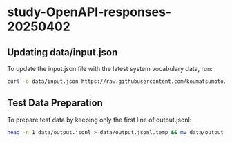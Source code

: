 # study-OpenAPI-responses-20250402

## Updating data/input.json

To update the input.json file with the latest system vocabulary data, run:

```bash
curl -o data/input.json https://raw.githubusercontent.com/koumatsumoto/system-vocabulary-parser/refs/heads/main/data/output-translated.json
```

## Test Data Preparation

To prepare test data by keeping only the first line of output.jsonl:

```bash
head -n 1 data/output.jsonl > data/output.jsonl.temp && mv data/output.jsonl.temp data/output.jsonl
```
